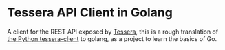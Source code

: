 # Tessera API Client in Golang

A client for the REST API exposed by [Tessera](https://github.com/aalpern/tessera), this is a rough
translation of
[the Python tessera-client](https://github.com/aalpern/tessera-client)
to golang, as a project to learn the basics of Go.
